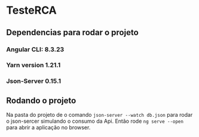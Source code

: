 # TesteRCA

## Dependencias para rodar o projeto

 ### Angular CLI: 8.3.23
 ### Yarn version 1.21.1
 ### Json-Server 0.15.1

## Rodando o projeto

Na pasta do projeto de o comando `json-server --watch db.json` para rodar o json-sercer simulando o consumo da Api. Então rode `ng serve --open` para abrir a aplicação no browser.
